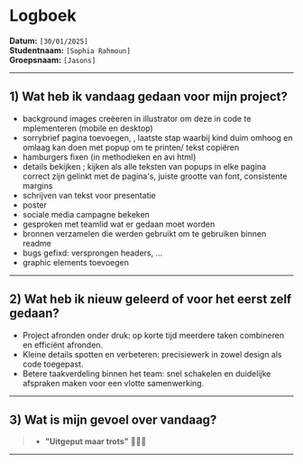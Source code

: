 # Logboek

**Datum:** `[30/01/2025]`  
**Studentnaam:** `[Sophia Rahmoun]`  
**Groepsnaam:** `[Jasons]`

---

## 1) Wat heb ik vandaag gedaan voor mijn project?

- background images creëeren in illustrator om deze in code te mplementeren (mobile en desktop)
- sorrybrief pagina toevoegen, , laatste stap waarbij kind duim omhoog en omlaag kan doen met popup om te printen/ tekst copiëren
- hamburgers fixen (in methodieken en avi html)
- details bekijken ; kijken als alle teksten van popups in elke pagina correct zijn gelinkt met de pagina's, juiste grootte van font, consistente margins
- schrijven van tekst voor presentatie
- poster
- sociale media campagne bekeken
- gesproken met teamlid wat er gedaan moet worden
- bronnen verzamelen die werden gebruikt om te gebruiken binnen readme
- bugs gefixd: versprongen headers, ...
- graphic elements toevoegen

---

## 2) Wat heb ik nieuw geleerd of voor het eerst zelf gedaan?

- Project afronden onder druk: op korte tijd meerdere taken combineren en efficiënt afronden.
- Kleine details spotten en verbeteren: precisiewerk in zowel design als code toegepast.
- Betere taakverdeling binnen het team: snel schakelen en duidelijke afspraken maken voor een vlotte samenwerking.

---

## 3) Wat is mijn gevoel over vandaag?

> - **"Uitgeput maar trots"** 😵‍💫🎉

---

